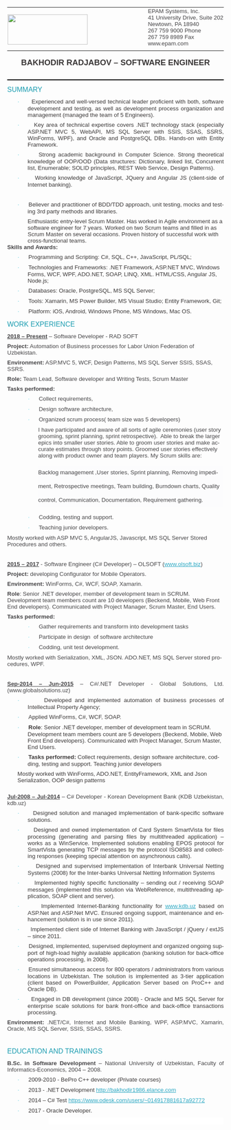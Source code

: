 <html>

<head>
<meta http-equiv=Content-Type content="text/html; charset=windows-1251">
<meta name=Generator content="Microsoft Word 15 (filtered)">
<style>
<!--
 /* Font Definitions */
 @font-face
	{font-family:Wingdings;
	panose-1:5 0 0 0 0 0 0 0 0 0;}
@font-face
	{font-family:"MS Gothic";
	panose-1:2 11 6 9 7 2 5 8 2 4;}
@font-face
	{font-family:"Cambria Math";
	panose-1:2 4 5 3 5 4 6 3 2 4;}
@font-face
	{font-family:"Trebuchet MS";
	panose-1:2 11 6 3 2 2 2 2 2 4;}
@font-face
	{font-family:"Arial Black";
	panose-1:2 11 10 4 2 1 2 2 2 4;}
@font-face
	{font-family:"Lucida Grande";}
@font-face
	{font-family:"\@MS Gothic";
	panose-1:2 11 6 9 7 2 5 8 2 4;}
 /* Style Definitions */
 p.MsoNormal, li.MsoNormal, div.MsoNormal
	{margin:0cm;
	margin-bottom:.0001pt;
	font-size:10.0pt;
	font-family:"Trebuchet MS",sans-serif;
	color:#666666;}
h1
	{mso-style-link:"Заголовок 1 Знак";
	margin:0cm;
	margin-bottom:.0001pt;
	font-size:12.0pt;
	font-family:"Arial Black",sans-serif;
	color:#666666;
	text-transform:uppercase;}
h2
	{mso-style-link:"Заголовок 2 Знак";
	margin-top:10.0pt;
	margin-right:0cm;
	margin-bottom:8.0pt;
	margin-left:0cm;
	font-size:12.0pt;
	font-family:"Arial Black",sans-serif;
	color:#1A9CB0;
	text-transform:uppercase;
	font-weight:normal;}
h3
	{mso-style-link:"Заголовок 3 Знак";
	margin-top:2.0pt;
	margin-right:0cm;
	margin-bottom:0cm;
	margin-left:0cm;
	margin-bottom:.0001pt;
	page-break-after:avoid;
	font-size:10.0pt;
	font-family:"Trebuchet MS",sans-serif;
	color:#666666;}
h4
	{mso-style-link:"Заголовок 4 Знак";
	margin-top:2.0pt;
	margin-right:0cm;
	margin-bottom:0cm;
	margin-left:0cm;
	margin-bottom:.0001pt;
	page-break-after:avoid;
	font-size:10.0pt;
	font-family:"Trebuchet MS",sans-serif;
	color:#999999;
	font-weight:normal;
	font-style:italic;}
h5
	{mso-style-link:"Заголовок 5 Знак";
	margin-top:2.0pt;
	margin-right:0cm;
	margin-bottom:0cm;
	margin-left:0cm;
	margin-bottom:.0001pt;
	page-break-after:avoid;
	font-size:10.0pt;
	font-family:"Trebuchet MS",sans-serif;
	color:#989898;
	font-weight:normal;}
p.MsoToc1, li.MsoToc1, div.MsoToc1
	{margin-top:18.0pt;
	margin-right:0cm;
	margin-bottom:0cm;
	margin-left:0cm;
	margin-bottom:.0001pt;
	font-size:12.0pt;
	font-family:"Trebuchet MS",sans-serif;
	color:#666666;
	text-transform:uppercase;
	font-weight:bold;}
p.MsoToc2, li.MsoToc2, div.MsoToc2
	{margin-top:12.0pt;
	margin-right:0cm;
	margin-bottom:0cm;
	margin-left:0cm;
	margin-bottom:.0001pt;
	font-size:10.0pt;
	font-family:"Trebuchet MS",sans-serif;
	color:#666666;
	font-weight:bold;}
p.MsoToc3, li.MsoToc3, div.MsoToc3
	{margin-top:0cm;
	margin-right:0cm;
	margin-bottom:0cm;
	margin-left:11.0pt;
	margin-bottom:.0001pt;
	font-size:10.0pt;
	font-family:"Trebuchet MS",sans-serif;
	color:#666666;}
p.MsoToc4, li.MsoToc4, div.MsoToc4
	{margin-top:0cm;
	margin-right:0cm;
	margin-bottom:0cm;
	margin-left:22.0pt;
	margin-bottom:.0001pt;
	font-size:10.0pt;
	font-family:"Trebuchet MS",sans-serif;
	color:#666666;}
p.MsoToc5, li.MsoToc5, div.MsoToc5
	{margin-top:0cm;
	margin-right:0cm;
	margin-bottom:0cm;
	margin-left:33.0pt;
	margin-bottom:.0001pt;
	font-size:10.0pt;
	font-family:"Trebuchet MS",sans-serif;
	color:#666666;}
p.MsoToc6, li.MsoToc6, div.MsoToc6
	{margin-top:0cm;
	margin-right:0cm;
	margin-bottom:0cm;
	margin-left:44.0pt;
	margin-bottom:.0001pt;
	font-size:10.0pt;
	font-family:"Trebuchet MS",sans-serif;
	color:#666666;}
p.MsoToc7, li.MsoToc7, div.MsoToc7
	{margin-top:0cm;
	margin-right:0cm;
	margin-bottom:0cm;
	margin-left:55.0pt;
	margin-bottom:.0001pt;
	font-size:10.0pt;
	font-family:"Trebuchet MS",sans-serif;
	color:#666666;}
p.MsoToc8, li.MsoToc8, div.MsoToc8
	{margin-top:0cm;
	margin-right:0cm;
	margin-bottom:0cm;
	margin-left:66.0pt;
	margin-bottom:.0001pt;
	font-size:10.0pt;
	font-family:"Trebuchet MS",sans-serif;
	color:#666666;}
p.MsoToc9, li.MsoToc9, div.MsoToc9
	{margin-top:0cm;
	margin-right:0cm;
	margin-bottom:0cm;
	margin-left:77.0pt;
	margin-bottom:.0001pt;
	font-size:10.0pt;
	font-family:"Trebuchet MS",sans-serif;
	color:#666666;}
p.MsoHeader, li.MsoHeader, div.MsoHeader
	{mso-style-link:"Верхний колонтитул Знак";
	margin:0cm;
	margin-bottom:.0001pt;
	font-size:10.0pt;
	font-family:"Trebuchet MS",sans-serif;
	color:#666666;}
p.MsoFooter, li.MsoFooter, div.MsoFooter
	{mso-style-link:"Нижний колонтитул Знак";
	margin:0cm;
	margin-bottom:.0001pt;
	font-size:10.0pt;
	font-family:"Trebuchet MS",sans-serif;
	color:#666666;}
p.MsoTitle, li.MsoTitle, div.MsoTitle
	{mso-style-link:"Заголовок Знак";
	margin-top:0cm;
	margin-right:0cm;
	margin-bottom:15.0pt;
	margin-left:0cm;
	border:none;
	padding:0cm;
	font-size:12.0pt;
	font-family:"Arial Black",sans-serif;
	color:#666666;
	text-transform:uppercase;
	letter-spacing:.25pt;
	font-weight:bold;}
p.MsoTitleCxSpFirst, li.MsoTitleCxSpFirst, div.MsoTitleCxSpFirst
	{mso-style-link:"Заголовок Знак";
	margin:0cm;
	margin-bottom:.0001pt;
	border:none;
	padding:0cm;
	font-size:12.0pt;
	font-family:"Arial Black",sans-serif;
	color:#666666;
	text-transform:uppercase;
	letter-spacing:.25pt;
	font-weight:bold;}
p.MsoTitleCxSpMiddle, li.MsoTitleCxSpMiddle, div.MsoTitleCxSpMiddle
	{mso-style-link:"Заголовок Знак";
	margin:0cm;
	margin-bottom:.0001pt;
	border:none;
	padding:0cm;
	font-size:12.0pt;
	font-family:"Arial Black",sans-serif;
	color:#666666;
	text-transform:uppercase;
	letter-spacing:.25pt;
	font-weight:bold;}
p.MsoTitleCxSpLast, li.MsoTitleCxSpLast, div.MsoTitleCxSpLast
	{mso-style-link:"Заголовок Знак";
	margin-top:0cm;
	margin-right:0cm;
	margin-bottom:15.0pt;
	margin-left:0cm;
	border:none;
	padding:0cm;
	font-size:12.0pt;
	font-family:"Arial Black",sans-serif;
	color:#666666;
	text-transform:uppercase;
	letter-spacing:.25pt;
	font-weight:bold;}
p.MsoBodyText, li.MsoBodyText, div.MsoBodyText
	{mso-style-link:"Основной текст Знак";
	margin-top:0cm;
	margin-right:0cm;
	margin-bottom:6.0pt;
	margin-left:0cm;
	font-size:10.0pt;
	font-family:"Trebuchet MS",sans-serif;
	color:#464547;}
a:link, span.MsoHyperlink
	{color:#2CA8C3;
	text-decoration:underline;}
a:visited, span.MsoHyperlinkFollowed
	{color:#1B8BA0;
	text-decoration:underline;}
p.MsoAcetate, li.MsoAcetate, div.MsoAcetate
	{mso-style-link:"Текст выноски Знак";
	margin:0cm;
	margin-bottom:.0001pt;
	font-size:9.0pt;
	font-family:"Lucida Grande";
	color:#666666;}
p.MsoNoSpacing, li.MsoNoSpacing, div.MsoNoSpacing
	{margin:0cm;
	margin-bottom:.0001pt;
	font-size:10.0pt;
	font-family:"Trebuchet MS",sans-serif;}
p.MsoListParagraph, li.MsoListParagraph, div.MsoListParagraph
	{margin-top:6.0pt;
	margin-right:0cm;
	margin-bottom:6.0pt;
	margin-left:35.7pt;
	text-indent:-17.85pt;
	font-size:10.0pt;
	font-family:"Trebuchet MS",sans-serif;
	color:#3B3838;}
p.MsoTocHeading, li.MsoTocHeading, div.MsoTocHeading
	{margin-top:24.0pt;
	margin-right:0cm;
	margin-bottom:0cm;
	margin-left:0cm;
	margin-bottom:.0001pt;
	line-height:115%;
	page-break-after:avoid;
	font-size:12.0pt;
	font-family:"Trebuchet MS",sans-serif;
	color:#666666;}
span.1
	{mso-style-name:"Заголовок 1 Знак";
	mso-style-link:"Заголовок 1";
	font-family:"Arial Black",sans-serif;
	color:#666666;
	text-transform:uppercase;
	font-weight:bold;}
span.2
	{mso-style-name:"Заголовок 2 Знак";
	mso-style-link:"Заголовок 2";
	font-family:"Arial Black",sans-serif;
	color:#1A9CB0;
	text-transform:uppercase;}
span.a
	{mso-style-name:"Нижний колонтитул Знак";
	mso-style-link:"Нижний колонтитул";
	color:#666666;}
span.a0
	{mso-style-name:"Верхний колонтитул Знак";
	mso-style-link:"Верхний колонтитул";}
span.a1
	{mso-style-name:"Текст выноски Знак";
	mso-style-link:"Текст выноски";
	font-family:"Lucida Grande";}
span.a2
	{mso-style-name:"Заголовок Знак";
	mso-style-link:Заголовок;
	font-family:"Arial Black",sans-serif;
	color:#666666;
	text-transform:uppercase;
	letter-spacing:.25pt;
	font-weight:bold;}
span.3
	{mso-style-name:"Заголовок 3 Знак";
	mso-style-link:"Заголовок 3";
	font-family:"Trebuchet MS",sans-serif;
	color:#666666;
	font-weight:bold;}
p.Name, li.Name, div.Name
	{mso-style-name:Name;
	margin-top:12.0pt;
	margin-right:0cm;
	margin-bottom:6.0pt;
	margin-left:0cm;
	text-align:center;
	border:none;
	padding:0cm;
	font-size:14.0pt;
	font-family:"Arial Black",sans-serif;
	color:#3B3838;
	text-transform:uppercase;
	font-weight:bold;}
span.4
	{mso-style-name:"Заголовок 4 Знак";
	mso-style-link:"Заголовок 4";
	font-family:"Trebuchet MS",sans-serif;
	color:#999999;
	font-style:italic;}
span.5
	{mso-style-name:"Заголовок 5 Знак";
	mso-style-link:"Заголовок 5";
	font-family:"Trebuchet MS",sans-serif;
	color:#989898;}
span.a3
	{mso-style-name:"Основной текст Знак";
	mso-style-link:"Основной текст";
	font-family:"Trebuchet MS",sans-serif;
	color:#464547;}
p.SkillsAndAwards, li.SkillsAndAwards, div.SkillsAndAwards
	{mso-style-name:"Skills And Awards";
	margin-top:0cm;
	margin-right:0cm;
	margin-bottom:6.0pt;
	margin-left:0cm;
	font-size:10.0pt;
	font-family:"Trebuchet MS",sans-serif;
	color:#464547;
	font-weight:bold;}
span.apple-converted-space
	{mso-style-name:apple-converted-space;}
p.StyleLeft0cmHanging254cm, li.StyleLeft0cmHanging254cm, div.StyleLeft0cmHanging254cm
	{mso-style-name:"Style Left\:  0 cm Hanging\:  254 cm";
	margin-top:0cm;
	margin-right:0cm;
	margin-bottom:0cm;
	margin-left:72.0pt;
	margin-bottom:.0001pt;
	text-indent:-72.0pt;
	background:white;
	text-autospace:none;
	font-size:10.0pt;
	font-family:"Times New Roman",serif;}
span.bloko-taglist-text
	{mso-style-name:bloko-taglist-text;}
p.uiqtextpara, li.uiqtextpara, div.uiqtextpara
	{mso-style-name:ui_qtext_para;
	margin-right:0cm;
	margin-left:0cm;
	font-size:12.0pt;
	font-family:"Times New Roman",serif;}
.MsoChpDefault
	{font-size:12.0pt;
	font-family:"Trebuchet MS",sans-serif;}
 /* Page Definitions */
 @page WordSection1
	{size:612.0pt 792.0pt;
	margin:72.0pt 72.0pt 72.0pt 72.0pt;}
div.WordSection1
	{page:WordSection1;}
 /* List Definitions */
 ol
	{margin-bottom:0cm;}
ul
	{margin-bottom:0cm;}
-->
</style>

</head>

<body lang=RU link="#2CA8C3" vlink="#1B8BA0">

<div class=WordSection1>

<div align=center>

<table class=MsoNormalTable border=0 cellpadding=0 width="100%"
 style='width:100.0%'>
 <tr>
  <td width="72%" valign=top style='width:72.16%;padding:.75pt .75pt .75pt .75pt'>
  <p class=MsoNormal><span lang=EN-US><br>
  <img width=186 height=70 id="Picture 1"
  src="Bakhodir_Rajabov_Software%20Engineer(last).files/image001.jpg"></span></p>
  </td>
  <td nowrap style='padding:.75pt .75pt .75pt .75pt'>
  <p class=MsoBodyText><span lang=EN-US>EPAM Systems, Inc.<br>
  41 University Drive, Suite 202<br>
  Newtown, PA 18940<br>
  267 759 9000 Phone<br>
  267 759 8989 Fax<br>
  www.epam.com</span></p>
  </td>
 </tr>
</table>

</div>

<div style='border:none;border-bottom:solid windowtext 1.5pt;padding:0cm 0cm 15.0pt 0cm'>

<p class=Name><span lang=EN-US>bakhodir radjabov – software engineer</span></p>

</div>

<h2><span lang=EN-US>Summary</span></h2>

<p class=MsoListParagraph style='text-align:justify;text-justify:inter-ideograph'><span
lang=EN-US style='font-family:Symbol;color:#39C2D7'>·<span style='font:7.0pt "Times New Roman"'>&nbsp;&nbsp;&nbsp;&nbsp;&nbsp;&nbsp;&nbsp;&nbsp;
</span></span><span lang=EN-US>Experienced and well-versed technical leader
proficient with both, software development and testing, as well as development
process organization and management (managed the team of 5 Engineers).</span></p>

<p class=MsoListParagraph style='text-align:justify;text-justify:inter-ideograph'><span
lang=EN-US style='font-family:Symbol;color:#39C2D7'>·<span style='font:7.0pt "Times New Roman"'>&nbsp;&nbsp;&nbsp;&nbsp;&nbsp;&nbsp;&nbsp;&nbsp;
</span></span><span lang=EN-US>Key area of technical expertise covers .NET
technology stack (especially ASP.NET MVC 5, WebAPI, MS SQL Server with SSIS,
SSAS, SSRS, WinForms, WPF), and Oracle and PostgreSQL DBs. Hands-on with Entity
Framework.  </span></p>

<p class=MsoListParagraph style='text-align:justify;text-justify:inter-ideograph'><span
lang=EN-US style='font-family:Symbol;color:#39C2D7'>·<span style='font:7.0pt "Times New Roman"'>&nbsp;&nbsp;&nbsp;&nbsp;&nbsp;&nbsp;&nbsp;&nbsp;
</span></span><span lang=EN-US>Strong academic background in Computer Science.
Strong theoretical knowledge of OOP/OOD (Data structures: Dictionary, linked
list, Concurrent list, Enumerable; SOLID principles, REST Web Service, Design
Patterns).</span></p>

<p class=MsoListParagraph style='text-align:justify;text-justify:inter-ideograph'><span
lang=EN-US style='font-family:Symbol;color:#39C2D7'>·<span style='font:7.0pt "Times New Roman"'>&nbsp;&nbsp;&nbsp;&nbsp;&nbsp;&nbsp;&nbsp;&nbsp;
</span></span><span lang=EN-US>Working knowledge of JavaScript, JQuery and
Angular JS (client-side of Internet banking). </span></p>

<p class=MsoNormal><span lang=EN-US>&nbsp;</span></p>

<p class=MsoListParagraph style='text-align:justify;text-justify:inter-ideograph'><span
lang=EN-US style='font-family:Symbol;color:#39C2D7'>·<span style='font:7.0pt "Times New Roman"'>&nbsp;&nbsp;&nbsp;&nbsp;&nbsp;&nbsp;&nbsp;&nbsp;
</span></span><span lang=EN-US>Believer and practitioner of BDD/TDD approach,
unit testing, mocks and testing 3rd party methods and libraries. </span></p>

<p class=MsoNormal style='margin-left:35.7pt'><span lang=EN-US
style='color:#3B3838'>Enthusiastic entry-level Scrum Master. Has worked in
Agile environment as a software engineer for 7 years. Worked on two Scrum teams
and filled in as Scrum Master on several occasions. Proven history of
successful work with cross-functional teams.</span></p>

<p class=MsoBodyText><b><span lang=EN-US>Skills and Awards:</span></b></p>

<p class=MsoListParagraph><span lang=EN-US style='font-family:Symbol;
color:#39C2D7'>·<span style='font:7.0pt "Times New Roman"'>&nbsp;&nbsp;&nbsp;&nbsp;&nbsp;&nbsp;&nbsp;&nbsp;
</span></span><span lang=EN-US>Programming and Scripting: C#, SQL, C++,
JavaScript, PL/SQL;</span></p>

<p class=MsoListParagraph><span lang=EN-US style='font-family:Symbol;
color:#39C2D7'>·<span style='font:7.0pt "Times New Roman"'>&nbsp;&nbsp;&nbsp;&nbsp;&nbsp;&nbsp;&nbsp;&nbsp;
</span></span><span lang=EN-US>Technologies and Frameworks: .NET Framework,
ASP.NET MVC, Windows Forms, WCF, WPF, ADO.NET, SOAP, LINQ, XML. HTML/CSS,
Angular JS, Node.js;</span></p>

<p class=MsoListParagraph><span lang=EN-US style='font-family:Symbol;
color:#39C2D7'>·<span style='font:7.0pt "Times New Roman"'>&nbsp;&nbsp;&nbsp;&nbsp;&nbsp;&nbsp;&nbsp;&nbsp;
</span></span><span lang=EN-US>Databases: Oracle, PostgreSQL, MS SQL Server;</span></p>

<p class=MsoListParagraph><span lang=EN-US style='font-family:Symbol;
color:#39C2D7'>·<span style='font:7.0pt "Times New Roman"'>&nbsp;&nbsp;&nbsp;&nbsp;&nbsp;&nbsp;&nbsp;&nbsp;
</span></span><span lang=EN-US>Tools: Xamarin, MS Power Builder, MS Visual
Studio; Entity Framework, Git;</span></p>

<p class=MsoListParagraph style='text-align:justify;text-justify:inter-ideograph'><span
class=apple-converted-space><span lang=EN-US style='font-family:Symbol;
color:#39C2D7'>·<span style='font:7.0pt "Times New Roman"'>&nbsp;&nbsp;&nbsp;&nbsp;&nbsp;&nbsp;&nbsp;&nbsp;
</span></span></span><span lang=EN-US>Platform: iOS, Android, Windows Phone, MS
Windows, Mac OS.</span></p>

<h2><span lang=EN-US>Work experience</span></h2>

<p class=MsoBodyText><b><u><span lang=EN-US>2018 – Present</span></u></b><span
lang=EN-US> – Software Developer - RAD SOFT</span></p>

<p class=MsoBodyText><b><span lang=EN-US>Project:</span></b><span lang=EN-US> Automation
of Business processes for Labor Union Federation of Uzbekistan. </span></p>

<p class=MsoBodyText><b><span lang=EN-US>Environment:</span></b><span
lang=EN-US> ASP.MVC 5, WCF, Design Patterns, MS SQL Server SSIS, SSAS, SSRS.</span></p>

<p class=MsoBodyText><b><span lang=EN-US>Role: </span></b><span lang=EN-US>Team
Lead, Software developer and Writing Tests, Scrum Master</span></p>

<p class=MsoBodyText><b><span lang=EN-US>Tasks performed: </span></b></p>

<p class=MsoBodyText style='margin-left:54.0pt;text-indent:-18.0pt'><span
lang=EN-US style='font-family:Symbol;color:#5DD4E7'>·<span style='font:7.0pt "Times New Roman"'>&nbsp;&nbsp;&nbsp;&nbsp;&nbsp;&nbsp;&nbsp;&nbsp;
</span></span><span lang=EN-US>Collect requirements, </span></p>

<p class=MsoBodyText style='margin-left:54.0pt;text-indent:-18.0pt'><span
lang=EN-US style='font-family:Symbol;color:#5DD4E7'>·<span style='font:7.0pt "Times New Roman"'>&nbsp;&nbsp;&nbsp;&nbsp;&nbsp;&nbsp;&nbsp;&nbsp;
</span></span><span lang=EN-US>Design software architecture, </span></p>

<p class=MsoBodyText style='margin-left:54.0pt;text-indent:-18.0pt'><span
lang=EN-US style='font-family:Symbol;color:#5DD4E7'>·<span style='font:7.0pt "Times New Roman"'>&nbsp;&nbsp;&nbsp;&nbsp;&nbsp;&nbsp;&nbsp;&nbsp;
</span></span><span lang=EN-US>Organized scrum process( team size was 5
developers)</span></p>

<p class=uiqtextpara style='margin-top:0cm;margin-right:0cm;margin-bottom:12.0pt;
margin-left:54.0pt'><span lang=EN-US style='font-size:10.0pt;font-family:"Trebuchet MS",sans-serif;
color:#464547'>I have participated and aware of all sorts of&nbsp;agile
ceremonies&nbsp;(user story grooming, sprint planning, sprint retrospective). 
Able to break the larger epics into smaller&nbsp;user stories. Able to groom
user stories and make accurate estimates through&nbsp;story points. Groomed
user stories effectively along with product owner and team players. My Scrum
skills are:</span></p>

<p class=MsoNormal style='margin-top:0cm;margin-right:0cm;margin-bottom:12.0pt;
margin-left:54.0pt;line-height:24.0pt;background:#FCFCFD'><span lang=EN-US
style='color:#464547'>Backlog management ,User stories, Sprint planning, Removing
impediment, Retrospective meetings, Team building, Burndown charts, Quality
control, Communication, Documentation, Requirement gathering.</span></p>

<p class=MsoBodyText style='margin-left:54.0pt;text-indent:-18.0pt'><span
lang=EN-US style='font-family:Symbol;color:#5DD4E7'>·<span style='font:7.0pt "Times New Roman"'>&nbsp;&nbsp;&nbsp;&nbsp;&nbsp;&nbsp;&nbsp;&nbsp;
</span></span><span lang=EN-US>Codding, testing and support. </span></p>

<p class=MsoBodyText style='margin-left:54.0pt;text-indent:-18.0pt'><span
lang=EN-US style='font-family:Symbol;color:#5DD4E7'>·<span style='font:7.0pt "Times New Roman"'>&nbsp;&nbsp;&nbsp;&nbsp;&nbsp;&nbsp;&nbsp;&nbsp;
</span></span><span lang=EN-US>Teaching junior developers. </span></p>

<p class=MsoBodyText><span lang=EN-US>Mostly worked with ASP MVC 5, AngularJS,
Javascript, MS SQL Server Stored Procedures and others.  </span></p>

<p class=MsoBodyText><span lang=EN-US>&nbsp;</span></p>

<p class=MsoBodyText><b><u><span lang=EN-US>2015 – 2017</span></u></b><span
lang=EN-US> - Software Engineer (C# Developer) – OLSOFT (<a
href="http://www.olsoft.biz">www.olsoft.biz</a>)</span></p>

<p class=MsoBodyText><b><span lang=EN-US>Project:</span></b><span lang=EN-US> developing
Configurator for Mobile Operators.</span></p>

<p class=MsoBodyText><b><span lang=EN-US>Environment:</span></b><span
lang=EN-US> WinForms, C#, WCF, SOAP, Xamarin.</span></p>

<p class=MsoBodyText><b><span lang=EN-US>Role</span></b><span lang=EN-US>:
Senior .NET developer, member of development team in SCRUM. Development team
members count are 10 developers (Beckend, Mobile, Web Front End developers). Communicated
with Project Manager, Scrum Master, End Users. </span></p>

<p class=MsoBodyText><b><span lang=EN-US>Tasks performed:</span></b><span
lang=EN-US> </span></p>

<p class=MsoBodyText style='margin-left:54.0pt;text-indent:-18.0pt'><span
lang=EN-US style='font-family:Symbol;color:#5DD4E7'>·<span style='font:7.0pt "Times New Roman"'>&nbsp;&nbsp;&nbsp;&nbsp;&nbsp;&nbsp;&nbsp;&nbsp;
</span></span><span lang=EN-US>Gather requirements and transform into
development tasks</span></p>

<p class=MsoBodyText style='margin-left:54.0pt;text-indent:-18.0pt'><span
lang=EN-US style='font-family:Symbol;color:#5DD4E7'>·<span style='font:7.0pt "Times New Roman"'>&nbsp;&nbsp;&nbsp;&nbsp;&nbsp;&nbsp;&nbsp;&nbsp;
</span></span><span lang=EN-US>Participate in design  of software architecture</span></p>

<p class=MsoBodyText style='margin-left:54.0pt;text-indent:-18.0pt'><span
lang=EN-US style='font-family:Symbol;color:#5DD4E7'>·<span style='font:7.0pt "Times New Roman"'>&nbsp;&nbsp;&nbsp;&nbsp;&nbsp;&nbsp;&nbsp;&nbsp;
</span></span><span lang=EN-US>Codding, unit test development. </span></p>

<p class=MsoBodyText><span lang=EN-US>Mostly worked with Serialization, XML,
JSON. ADO.NET, MS SQL Server stored procedures, WPF.</span></p>

<p class=MsoBodyText><span lang=EN-US>  </span></p>

<p class=MsoBodyText style='text-align:justify;text-justify:inter-ideograph'><b><u><span
lang=EN-US>Sep-2014 – Jun-2015</span></u></b><span lang=EN-US> – C#/.NET
Developer - Global Solutions, Ltd. (www.globalsolutions.uz)</span></p>

<p class=MsoListParagraph style='text-align:justify;text-justify:inter-ideograph'><span
lang=EN-US style='font-family:Symbol;color:#39C2D7'>·<span style='font:7.0pt "Times New Roman"'>&nbsp;&nbsp;&nbsp;&nbsp;&nbsp;&nbsp;&nbsp;&nbsp;
</span></span><span lang=EN-US>Developed and implemented automation of business
processes of Intellectual Property Agency;</span></p>

<p class=MsoListParagraph style='text-align:justify;text-justify:inter-ideograph'><span
lang=EN-US style='font-family:Symbol;color:#39C2D7'>·<span style='font:7.0pt "Times New Roman"'>&nbsp;&nbsp;&nbsp;&nbsp;&nbsp;&nbsp;&nbsp;&nbsp;
</span></span><span lang=EN-US>Applied WinForms, C#, WCF, SOAP.</span></p>

<p class=MsoListParagraph><span lang=EN-US style='font-family:Symbol;
color:#39C2D7'>·<span style='font:7.0pt "Times New Roman"'>&nbsp;&nbsp;&nbsp;&nbsp;&nbsp;&nbsp;&nbsp;&nbsp;
</span></span><b><span lang=EN-US>Role</span></b><span lang=EN-US>: Senior .NET
developer, member of development team in SCRUM. Development team members count
are 5 developers (Beckend, Mobile, Web Front End developers). Communicated with
Project Manager, Scrum Master, End Users. </span></p>

<p class=MsoListParagraph><span lang=EN-US style='font-family:Symbol;
color:#39C2D7'>·<span style='font:7.0pt "Times New Roman"'>&nbsp;&nbsp;&nbsp;&nbsp;&nbsp;&nbsp;&nbsp;&nbsp;
</span></span><b><span lang=EN-US>Tasks performed:</span></b><span lang=EN-US>
Collect requirements, design software architecture, codding, testing and
support. Teaching junior developers</span></p>

<p class=MsoNormal style='margin-left:17.85pt'><span lang=EN-US
style='color:#3B3838'>Mostly worked with WinForms, ADO.NET, EntityFramework, XML
and Json Serialization, OOP design patterns  </span></p>

<p class=MsoBodyText><span lang=EN-US>&nbsp;</span></p>

<p class=MsoBodyText style='text-align:justify;text-justify:inter-ideograph'><b><u><span
lang=EN-US>Jul-2008 – Jul-2014</span></u></b><span lang=EN-US> – C# Developer -
Korean Development Bank (KDB Uzbekistan, kdb.uz)</span></p>

<p class=MsoListParagraph style='text-align:justify;text-justify:inter-ideograph'><span
lang=EN-US style='font-family:Symbol;color:#39C2D7'>·<span style='font:7.0pt "Times New Roman"'>&nbsp;&nbsp;&nbsp;&nbsp;&nbsp;&nbsp;&nbsp;&nbsp;
</span></span><span lang=EN-US>Designed solution and managed implementation of bank-specific
software solutions.</span></p>

<p class=MsoListParagraph style='text-align:justify;text-justify:inter-ideograph'><span
lang=EN-US style='font-family:Symbol;color:#39C2D7'>·<span style='font:7.0pt "Times New Roman"'>&nbsp;&nbsp;&nbsp;&nbsp;&nbsp;&nbsp;&nbsp;&nbsp;
</span></span><span lang=EN-US>Designed and owned implementation of Card System
SmartVista for files processing (generating and parsing files by multithreaded
application) – works as a WinService. Implemented solutions enabling EPOS
protocol for SmartVista generating TCP messages by the protocol ISO8583 and
collecting responses (keeping special attention on asynchronous calls).</span></p>

<p class=MsoListParagraph style='text-align:justify;text-justify:inter-ideograph'><span
lang=EN-US style='font-family:Symbol;color:#39C2D7'>·<span style='font:7.0pt "Times New Roman"'>&nbsp;&nbsp;&nbsp;&nbsp;&nbsp;&nbsp;&nbsp;&nbsp;
</span></span><span lang=EN-US>Designed and supervised implementation of
Interbank Universal Netting Systems (2008) for the Inter-banks Universal
Netting Information Systems </span></p>

<p class=MsoListParagraph style='text-align:justify;text-justify:inter-ideograph'><span
lang=EN-US style='font-family:Symbol;color:#39C2D7'>·<span style='font:7.0pt "Times New Roman"'>&nbsp;&nbsp;&nbsp;&nbsp;&nbsp;&nbsp;&nbsp;&nbsp;
</span></span><span lang=EN-US>Implemented highly specific functionality –
sending out / receiving SOAP messages (implemented this solution via WebReference,
multithreading application, SOAP client and server).</span></p>

<p class=MsoListParagraph style='text-align:justify;text-justify:inter-ideograph'><span
lang=EN-US style='font-family:Symbol;color:#39C2D7'>·<span style='font:7.0pt "Times New Roman"'>&nbsp;&nbsp;&nbsp;&nbsp;&nbsp;&nbsp;&nbsp;&nbsp;
</span></span><span lang=EN-US>Implemented Internet-Banking functionality for <a
href="http://www.kdb.uz">www.kdb.uz</a> based on ASP.Net and ASP.Net MVC. Ensured
ongoing support, maintenance and enhancement (solution is in use since 2011).</span></p>

<p class=MsoListParagraph style='text-align:justify;text-justify:inter-ideograph'><span
lang=EN-US style='font-family:Symbol;color:#39C2D7'>·<span style='font:7.0pt "Times New Roman"'>&nbsp;&nbsp;&nbsp;&nbsp;&nbsp;&nbsp;&nbsp;&nbsp;
</span></span><span lang=EN-US>Implemented client side of Internet Banking with
JavaScript / jQuery / extJS – since 2011.</span></p>

<p class=MsoListParagraph style='text-align:justify;text-justify:inter-ideograph'><span
lang=EN-US style='font-family:Symbol;color:#39C2D7'>·<span style='font:7.0pt "Times New Roman"'>&nbsp;&nbsp;&nbsp;&nbsp;&nbsp;&nbsp;&nbsp;&nbsp;
</span></span><span lang=EN-US>Designed, implemented, supervised deployment and
organized ongoing support of high-load highly available application (banking
solution for back-office operations processing, in 2008).</span></p>

<p class=MsoListParagraph style='text-align:justify;text-justify:inter-ideograph'><span
lang=EN-US style='font-family:Symbol;color:#39C2D7'>·<span style='font:7.0pt "Times New Roman"'>&nbsp;&nbsp;&nbsp;&nbsp;&nbsp;&nbsp;&nbsp;&nbsp;
</span></span><span lang=EN-US>Ensured simultaneous access for 800 operators /
administrators from various locations in Uzbekistan. The solution is
implemented as 3-tier application (client based on PowerBuilder, Application
Server based on ProC++ and Oracle DB).</span></p>

<p class=MsoListParagraph style='text-align:justify;text-justify:inter-ideograph'><span
lang=EN-US style='font-family:Symbol;color:#39C2D7'>·<span style='font:7.0pt "Times New Roman"'>&nbsp;&nbsp;&nbsp;&nbsp;&nbsp;&nbsp;&nbsp;&nbsp;
</span></span><span lang=EN-US>Engaged in DB development (since 2008) - Oracle and
MS SQL Server for enterprise scale solutions for bank front-office and back-office
transactions processing.</span></p>

<p class=MsoBodyText style='text-align:justify;text-justify:inter-ideograph'><b><span
lang=EN-US>Environment:</span></b><span lang=EN-US> .NET/C#, Internet and
Mobile Banking, WPF, ASP.MVC, Xamarin, Oracle, MS SQL Server, SSIS, SSAS, SSRS.</span></p>

<p class=MsoBodyText><span lang=EN-US>&nbsp;</span></p>

<h2><span lang=EN-US>Education and trainings</span></h2>

<p class=MsoBodyText style='text-align:justify;text-justify:inter-ideograph'><b><span
lang=EN-US>B.Sc. in Software Development</span></b><span lang=EN-US> – </span><span
lang=EN-GB>National University of Uzbekistan, Faculty of Informatics-Economics,
2004 – 2008.</span></p>

<p class=MsoListParagraph style='text-align:justify;text-justify:inter-ideograph'><span
lang=EN-GB style='font-family:Symbol;color:#39C2D7'>·<span style='font:7.0pt "Times New Roman"'>&nbsp;&nbsp;&nbsp;&nbsp;&nbsp;&nbsp;&nbsp;&nbsp;
</span></span><span lang=EN-US>2009-2010 - </span><span lang=EN-GB>BePro C++
developer (Private courses)</span></p>

<p class=MsoListParagraph style='text-align:justify;text-justify:inter-ideograph'><span
lang=EN-US style='font-family:Symbol;color:#39C2D7'>·<span style='font:7.0pt "Times New Roman"'>&nbsp;&nbsp;&nbsp;&nbsp;&nbsp;&nbsp;&nbsp;&nbsp;
</span></span><span lang=EN-US>2013 - .NET Development <a
href="http://bakhodir1986.elance.com">http://bakhodir1986.elance.com</a></span></p>

<p class=MsoListParagraph style='text-align:justify;text-justify:inter-ideograph'><span
lang=EN-US style='font-family:Symbol;color:#39C2D7'>·<span style='font:7.0pt "Times New Roman"'>&nbsp;&nbsp;&nbsp;&nbsp;&nbsp;&nbsp;&nbsp;&nbsp;
</span></span><span lang=EN-US>2014 – C# Test <a
href="https://www.odesk.com/users/~014917881617a92772">https://www.odesk.com/users/~014917881617a92772</a></span></p>

<p class=MsoListParagraph style='text-align:justify;text-justify:inter-ideograph'><span
lang=EN-GB style='font-family:Symbol;color:#39C2D7'>·<span style='font:7.0pt "Times New Roman"'>&nbsp;&nbsp;&nbsp;&nbsp;&nbsp;&nbsp;&nbsp;&nbsp;
</span></span><span lang=EN-GB>2017 - Oracle Developer.</span></p>

<p class=StyleLeft0cmHanging254cm><span lang=EN-GB>&nbsp;</span></p>

<p class=MsoBodyText><span lang=EN-US>&nbsp;</span></p>

</div>

</body>

</html>
